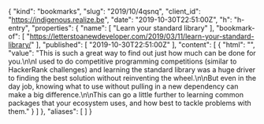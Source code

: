 {
  "kind": "bookmarks",
  "slug": "2019/10/4qsnq",
  "client_id": "https://indigenous.realize.be",
  "date": "2019-10-30T22:51:00Z",
  "h": "h-entry",
  "properties": {
    "name": [
      "Learn your standard library"
    ],
    "bookmark-of": [
      "https://letterstoanewdeveloper.com/2019/03/11/learn-your-standard-library/"
    ],
    "published": [
      "2019-10-30T22:51:00Z"
    ],
    "content": [
      {
        "html": "",
        "value": "This is such a great way to find out just how much can be done for you.\n\nI used to do competitive programming competitions (similar to HackerRank challenges) and learning the standard library was a huge driver to finding the best solution without reinventing the wheel.\n\nBut even in the day job, knowing what to use without pulling in a new dependency can make a big difference.\n\nThis can go a little further to learning common packages that your ecosystem uses, and how best to tackle problems with them."
      }
    ]
  },
  "aliases": [
  ]
}

